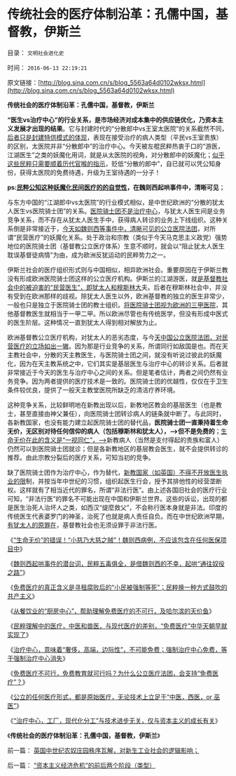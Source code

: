 # 传统社会的医疗体制沿革：孔儒中国，基督教，伊斯兰

目录： `文明社会进化史` 

时间： `2016-06-13 22:19:21` 

原文链接：[http://blog.sina.com.cn/s/blog_5563a64d0102wksx.html](http://blog.sina.com.cn/s/blog_5563a64d0102wksx.html)

**传统社会的医疗体制沿革：孔儒中国，基督教，伊斯兰**





**“医生vs治疗中心”的行业关系，是市场经济对成本集中的供应链优化，乃资本主义发展才出现的结果**。它与封建时代的“分散郎中vs王室太医院”的关系截然不同，[后者只是封建特供模式的体现](../../../2013/6/6/革命，反革命，保守，既得利益的结构图及说明.md)，表现在接受治疗的病人类型（平民vs王室贵族）的区别，太医院并非“分散郎中”的治疗中心。今天被左棍民粹热衷于口的“游医，江湖医生”之类的妖魔化用词，就是从太医院的视角，对分散郎中的妖魔化；[似乎这些民粹只需要顺着历代官喉的指示](../../../2013/5/24/三角演义中的WBagehot愚民现象和林语堂的动物；.md)，贬低“分散的郎中”，自已就可以凭公知身份，获得太医院的免费待遇，升级为王室待遇的一分子！

**ps:[民粹公知这种妖魔化民间医疗的的自觉性](../../../2016/5/10/魏则西事件中的民粹，道德定性和“黑律师”.md)，在魏则西起哄事件中，清晰可见**；

与东方中国的“江湖郎中vs太医院”的行业模式相似，是中世纪欧洲的“分散的犹太人医生vs医院骑士团”的关系。[医院骑士团不是治疗中心](../../../2015/9/1/基督教的党卫军；圣殿骑士团，医院骑士团，条顿骑士团；.md)，与犹太人医生间是业务竞争关系，而不存在从犹太人医生手中，获得病人转诊的业务上下线组织。这种关系倒是非常接近于，[今天如魏则西等事件中，清晰可见的公立医院法团](../../../2016/5/20/混淆着“医疗vs医保”民粹运动，钟南山等公立法团的自私.md)，对所谓“民营医疗”的妖魔化关系。处于政治和宗教（类似于今天马克思主义政党）强势地位的医院骑士团（基督教公立医疗体系）生意不顺时，就会以“阻止犹太人医生耽误基督徒病情”为由，成为欧洲反犹运动的民粹势力之一。

伊斯兰社会的医疗组织形式则与中国相似，相异欧洲社会。重要原因在于伊斯兰教没有形成欧洲医院骑士团这样的公立医疗机构。伊斯兰的江湖游医，就[是基督教社会中的被迫害的“民营医生”，即犹太人和穆斯林大](../../../2012/5/1/西方医疗脱胎于基督教会和犹太人.md)夫。后者在穆斯林社会中，并没有受到在欧洲那样的歧视。除犹太人医生以外，欧洲基督教的独立的医生非常少，一般也只是独立于医院骑士团的教士组织。[将医院骑士团视为欧洲的三甲医院](../../../2014/12/2/从三百年前的墨西哥，了解今天南美洲的医疗制度建构.md)，其他基督教医生就相当于一甲二甲。所以欧洲尽管也有传统医学，但没有形成中医式的医生阶层。这种情况一直到犹太人得到相对解放为止。

欧洲基督教公立医疗机构，对犹太人的恶劣态度，与今[天中国公立医院法团，对民营医疗的立场如出一辙](../../../2014/4/28/王立军同志“总有一条法治死你”的打黑机理.md)。因为那是行业竞争的关系，所谓同行如敌国是也。而在天主教社会中，分散的天主教医生，与医院骑士团之间，就没有听说过彼此的妖魔化，因为在天主教系统之中，它们其实是基层医生与治疗中心的转诊关系。后者就非常接近于今天的医生与治疗中心之间的关系。但是笔者估计，两者之间仍然有业务竞争。因为两者提供的医疗技术是一致的。医院骑士团的优越性，仅仅在于卫生条件较优良，提供了一般天主教堂医院所缺乏的清洁疗养环境。

这种竞争关系，比较鲜明地在新教出现以后，新教地区教会的基层医生（也是教士，甚至直接由神父兼任），向医院骑士团转诊病人的链条就中断了。与此同时，各新教国家，也没有能力建立起医院骑士团的替代品，**医院骑士团一直秉持着生命无价，无区别对待任何信仰的病人（包括穆斯林和犹太人），——>但不是免费的**；[生命无价在此的含义是“一视同仁”，——>](../../../2016/6/4/“生命无价”的代价是千百倍的人命损失.md)新教病人（当然是支付得起的贵族和富人）仍然可以到医院骑士团就诊；但是各新教地区的基层教会医生，就不会提供转诊的推荐。由此宗教分裂后的医疗关系，可知当初的竞争。

缺了医院骑士团作为治疗中心，作为替代，[新教国家（如英国）不得不开放医生执业的限](../../../2012/5/1/美国医疗体系的核心和流程和家庭医生.md)制，并按当年中世纪的习惯，组织起医生行会，授予其排他性的经营垄断权。这样就有了相当近代的罪名，所谓“非法行医”。由上述各国旧社会的医疗行业可知，“非法行医”的罪名不可能出现在中国和伊斯兰世界。这些的诉讼，出现的都是医生治死人治坏人之类，如西汉“缇麼救父”，不会称行医本身就是非法。印度的传统医生代表婆罗门的神圣，治死了也就是病人责任自负。而在中世纪欧洲早期，[有犹太人的原罪在](../../../2011/8/29/为什么犹太人不能产生工业资本家？.md)，基督教社会也无须设罪于非法行医。

《[“生命无价”的错误！“小慈乃大慈之贼”！魏则西病例，不应该包含在任何医保项目中](../../../2016/6/4/“生命无价”的代价是千百倍的人命损失.md)》

《[魏则西起哄事件的潜台词，民粹五毒俱全，是借魏则西的不幸，起哄“通往奴役之路”](../../../2016/6/5/魏则西起哄事件的潜台词，民粹五毒俱全.md)》

《[免费医疗的真正含义是寻租腐败后的“小民被强制等死”；民粹换一种方式鼓吹的共产主义](../../../2016/6/6/免费医疗是民粹换种方式鼓吹的共产主义，它的真实含义.md)》

《[从餐饮业的“厨房中心”，帮助理解免费医疗的不可行，及哈尔滨的天价鱼](../../../2016/6/7/从餐饮业的“厨房中心”，理解免费医疗不可行，及哈尔滨天价鱼；.md)》

《[民粹理解中的医疗，中医和兽医，与现代医疗的差别，“免费医疗”中华天朝早就实现了](../../../2016/6/8/民粹理解中的医疗，中医和兽医，与现代医疗的差别；.md)》

《[治疗中心，意味着“奢侈，高端，边际性”，不可能免费；强制治疗中心免费，等于强制治疗中心消失](../../../2016/6/9/魏则西事实得到了“莆田系，武警医院”的同情和优待.md)》

《[免费医疗不可行，免费教育就可行吗？为什么公立医疗法团，会支持“免费医疗”？](../../../2016/6/10/免费医疗不可行，免费教育就可行吗？.md)》

《[公立的任何医疗形式，都是原始医疗，无论技术上立足于“中医，西医，or
巫医”](../../../2016/6/11/中医等原始医疗没有“成本集中的治疗中心”，被误以为“低成本”；.md)》

《[“治疗中心，工厂，现代化分工”与技术进步无关，仅与资本主义的成长有关](../../../2016/6/12/“治疗中心，工厂，现代化分工”与技术进步无关.md)》

《**传统社会的医疗体制沿革：孔儒中国，基督教，伊斯兰**》

前一篇： [英国中世纪农奴庄园秩序瓦解，对新生工业社会的逻辑影响；](../../../2016/6/19/英国中世纪农奴庄园秩序瓦解，对新生工业社会的逻辑影响；.md)

后一篇： [“资本主义经济危机”的前后两个阶段（类型）](../../../2016/4/30/“资本主义经济危机”的前后两个阶段（类型）.md)

